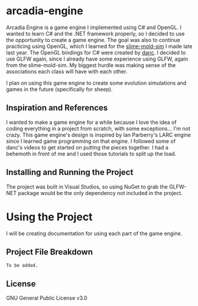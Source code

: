 # arcadia-engine
Arcadia Engine is a game engine I implemented using C# and OpenGL. I wanted to learn C# and the .NET framework properly, so I decided to use the opportunity to create a game engine. The goal was also to continue practicing using OpenGL, which I learned for the [slime-mold-sim](https://github.com/OchaKaru/slime-mold-sim/) I made late last year. The OpenGL bindings for C# were created by [danc](https://www.youtube.com/@dancdev). I decided to use GLFW again, since I already have some experience using GLFW, again from the slime-mold-sim. My biggest hurdle was making sense of the associations each class will have with each other.

I plan on using this game engine to create some evolution simulations and games in the future (specifically for sheep).

## Inspiration and References
I wanted to make a game engine for a while because I love the idea of coding everything in a project from scratch, with some exceptions... I'm not crazy. This game engine's design is inspired by Ian Parberry's LARC engine since I learned game programming on that engine. I followed some of danc's videos to get started on putting the pieces together. I had a behemoth in front of me and I used those tutorials to split up the load.

## Installing and Running the Project
The project was built in Visual Studios, so using NuGet to grab the GLFW-NET package would be the only dependency not included in the project.

# Using the Project
I will be creating documentation for using each part of the game engine.

## Project File Breakdown
```
To be added.
```

## License
GNU General Public License v3.0
